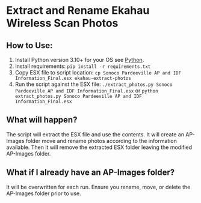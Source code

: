 # Extract and Rename Ekahau Wireless Scan Photos

## How to Use:
1. Install Python version 3.10+ for your OS see [Python](https://www.python.org/).
2. Install requirements:
    `pip install -r requirements.txt`
3. Copy ESX file to script location:
    `cp Sonoco Pardeeville AP and IDF Information_Final.esx ekahau-extract-photos`
4. Run the script against the ESX file:
    `./extract_photos.py Sonoco Pardeeville AP and IDF Information_Final.esx`
    or
    `python extract_photos.py Sonoco Pardeeville AP and IDF Information_Final.esx`

## What will happen?
The script will extract the ESX file and use the contents.  It will create an
AP-Images folder move and rename photos according to the information available.
Then it will remove the extracted ESX folder leaving the modified AP-Images
folder.

## What if I already have an AP-Images folder?
It will be overwritten for each run.  Ensure you rename, move, or delete the
AP-Images folder prior to use.
